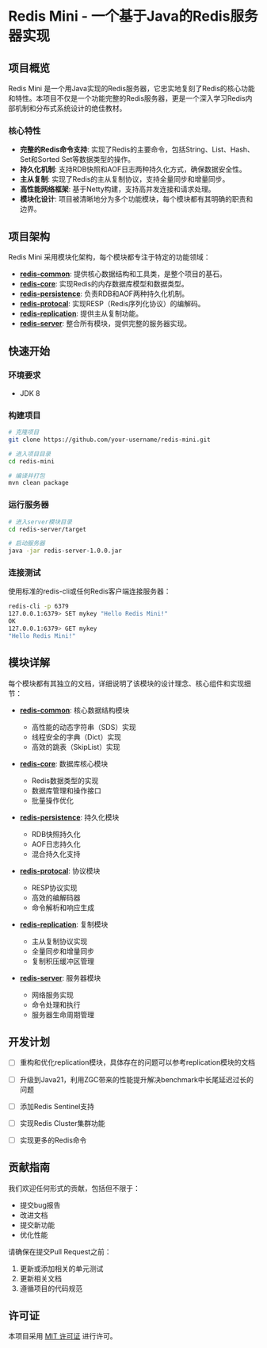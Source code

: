# Redis Mini - 一个基于Java的Redis服务器实现

## 项目概览

Redis Mini 是一个用Java实现的Redis服务器，它忠实地复刻了Redis的核心功能和特性。本项目不仅是一个功能完整的Redis服务器，更是一个深入学习Redis内部机制和分布式系统设计的绝佳教材。

### 核心特性

* **完整的Redis命令支持**: 实现了Redis的主要命令，包括String、List、Hash、Set和Sorted Set等数据类型的操作。
* **持久化机制**: 支持RDB快照和AOF日志两种持久化方式，确保数据安全性。
* **主从复制**: 实现了Redis的主从复制协议，支持全量同步和增量同步。
* **高性能网络框架**: 基于Netty构建，支持高并发连接和请求处理。
* **模块化设计**: 项目被清晰地分为多个功能模块，每个模块都有其明确的职责和边界。

## 项目架构

Redis Mini 采用模块化架构，每个模块都专注于特定的功能领域：

* [**redis-common**](redis-common/redis-common.md): 提供核心数据结构和工具类，是整个项目的基石。
* [**redis-core**](redis-core/redis-core.md): 实现Redis的内存数据库模型和数据类型。
* [**redis-persistence**](redis-persistence/redis-persistence.md): 负责RDB和AOF两种持久化机制。
* [**redis-protocal**](redis-protocal/redis-protocal.md): 实现RESP（Redis序列化协议）的编解码。
* [**redis-replication**](redis-replication/redis-replication.md): 提供主从复制功能。
* [**redis-server**](redis-server/redis-server.md): 整合所有模块，提供完整的服务器实现。

## 快速开始

### 环境要求

* JDK 8


### 构建项目

```bash
# 克隆项目
git clone https://github.com/your-username/redis-mini.git

# 进入项目目录
cd redis-mini

# 编译并打包
mvn clean package
```

### 运行服务器

```bash
# 进入server模块目录
cd redis-server/target

# 启动服务器
java -jar redis-server-1.0.0.jar
```

### 连接测试

使用标准的redis-cli或任何Redis客户端连接服务器：

```bash
redis-cli -p 6379
127.0.0.1:6379> SET mykey "Hello Redis Mini!"
OK
127.0.0.1:6379> GET mykey
"Hello Redis Mini!"
```

## 模块详解

每个模块都有其独立的文档，详细说明了该模块的设计理念、核心组件和实现细节：

* [**redis-common**](redis-common/redis-common.md): 核心数据结构模块
  * 高性能的动态字符串（SDS）实现
  * 线程安全的字典（Dict）实现
  * 高效的跳表（SkipList）实现

* [**redis-core**](redis-core/redis-core.md): 数据库核心模块
  * Redis数据类型的实现
  * 数据库管理和操作接口
  * 批量操作优化

* [**redis-persistence**](redis-persistence/redis-persistence.md): 持久化模块
  * RDB快照持久化
  * AOF日志持久化
  * 混合持久化支持

* [**redis-protocal**](redis-protocal/redis-protocal.md): 协议模块
  * RESP协议实现
  * 高效的编解码器
  * 命令解析和响应生成

* [**redis-replication**](redis-replication/redis-replication.md): 复制模块
  * 主从复制协议实现
  * 全量同步和增量同步
  * 复制积压缓冲区管理

* [**redis-server**](redis-server/redis-server.md): 服务器模块
  * 网络服务实现
  * 命令处理和执行
  * 服务器生命周期管理

## 开发计划
- [ ] 重构和优化replication模块，具体存在的问题可以参考replication模块的文档
- [ ] 升级到Java21，利用ZGC带来的性能提升解决benchmark中长尾延迟过长的问题
- [ ] 添加Redis Sentinel支持
- [ ] 实现Redis Cluster集群功能
- [ ] 实现更多的Redis命令


## 贡献指南

我们欢迎任何形式的贡献，包括但不限于：

* 提交bug报告
* 改进文档
* 提交新功能
* 优化性能

请确保在提交Pull Request之前：

1. 更新或添加相关的单元测试
2. 更新相关文档
3. 遵循项目的代码规范

## 许可证

本项目采用 [MIT 许可证](LICENSE) 进行许可。 